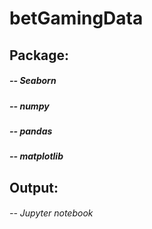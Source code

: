 # betGamingData

## Package:

##### -- Seaborn
##### -- numpy
##### -- pandas
##### -- matplotlib

## Output:

###### -- Jupyter notebook
